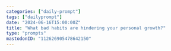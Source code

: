 ```yaml
---
categories: ["daily-prompt"]
tags: ["dailyprompt"]
date: "2024-06-16T15:00:00Z"
title: "What bad habits are hindering your personal growth?"
type: "prompts"
mastodonID: "112626905478642150"
---
```


